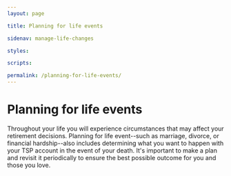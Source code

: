 ```yaml
---
layout: page

title: Planning for life events

sidenav: manage-life-changes

styles:

scripts:

permalink: /planning-for-life-events/
---
```

# Planning for life events

Throughout your life you will experience circumstances that may affect your retirement decisions. Planning for life event--such as marriage, divorce, or financial hardship--also includes determining what you want to happen with your TSP account in the event of your death. It's important to make a plan and revisit it periodically to ensure the best possible outcome for you and those you love.


<!-- CONTENT END -->

